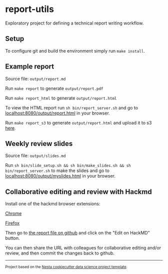 report-utils
==============================

Exploratory project for defining a technical report writing workflow.

## Setup

To configure git and build the environment simply run `make install`.

## Example report

Source file: `output/report.md`


Run `make report` to generate `output/report.pdf`


Run `make report_html` to generate `output/report.html`


To view the HTML report run `sh bin/report_server.sh` and go to [localhost:8080/output/report.html](localhost:8080/output/report.html) in your browser.


Run `make report_s3` to generate `output/report.html` and upload it to s3 [here](https://nesta-test.s3.eu-west-2.amazonaws.com/report-utils/report.html).


## Weekly review slides

Source file: `output/slides.md`

Run `sh bin/slide_setup.sh && sh bin/make_slides.sh && sh bin/report_server.sh` to make the slides and go to [localhost:8080/output/myslides.html](localhost:8080/output/myslides.html) in your browser.


## Collaborative editing and review with Hackmd

Install one of the hackmd browser extensions:

[Chrome](https://chrome.google.com/webstore/detail/hackmd-it/cnephjboabhkldgfpdokefccdofncdjh)

[Firefox](https://addons.mozilla.org/en-US/firefox/addon/hackmd-it/?src=search)

Then go to [the report file on github](https://github.com/bishax/report-utils/blob/dev/output/report.md) and click on the "Edit on HackMD" button.

You can then share the URL with colleagues for collaborative editing and/or review, and then commit the changes back to github.

--------

<p><small>Project based on the <a target="_blank" href="https://github.com/nestauk/cookiecutter-data-science-nesta">Nesta cookiecutter data science project template</a>.</small></p>
